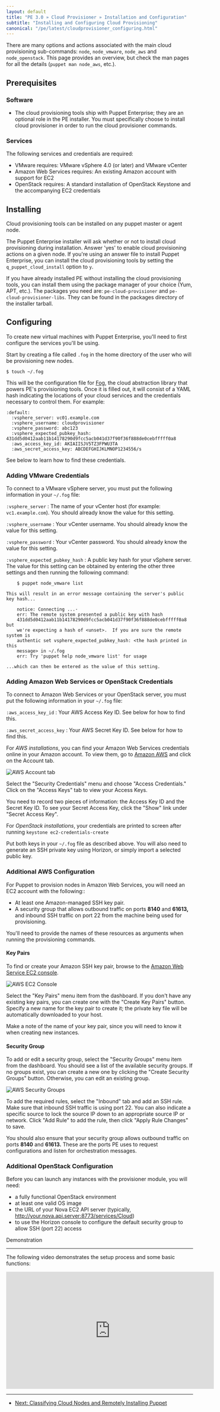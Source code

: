 ```yaml
---
layout: default
title: "PE 3.0 » Cloud Provisioner » Installation and Configuration"
subtitle: "Installing and Configuring Cloud Provisioning"
canonical: "/pe/latest/cloudprovisioner_configuring.html"
---
```


There are many options and actions associated with the main cloud provisioning sub-commands: `node`, `node_vmware`, `node_aws` and `node_openstack`. This page provides an overview, but check the man pages for all the details (`puppet man node_aws`, etc.).

Prerequisites
-------------

### Software

- The cloud provisioning tools ship with Puppet Enterprise; they are an optional role in the PE installer. You must specifically choose to install cloud provisioner in order to run the cloud provisioner commands.
<!-- - OpenStack tools can be installed separately. TODO need download link -->

### Services

The following services and credentials are required:

- VMware requires: VMware vSphere 4.0 (or later) and VMware vCenter
- Amazon Web Services requires: An existing Amazon account with support for EC2
- OpenStack requires: A standard installation of OpenStack Keystone and the accompanying EC2 credentials


Installing
----------

Cloud provisioning tools can be installed on any puppet master or agent node.

The Puppet Enterprise installer will ask whether or not to install cloud provisioning during installation. Answer 'yes' to enable cloud provisioning actions on a given node. If you're using an answer file to install Puppet Enterprise, you can install the cloud provisioning tools by setting the `q_puppet_cloud_install` option to `y`.

If you have already installed PE without installing the cloud provisioning tools, you can install them using the package manager of your choice (Yum, APT, etc.). The packages you need are: `pe-cloud-provisioner` and `pe-cloud-provisioner-libs`. They can be found in the packages directory of the installer tarball.


Configuring
-----------

To create new virtual machines with Puppet Enterprise,  you'll need to first configure the services you'll be using.

Start by creating a file called `.fog` in the home directory of the user who will be provisioning new nodes.

    $ touch ~/.fog

This will be the configuration file for [Fog](https://github.com/fog/fog), the cloud abstraction library that powers PE's provisioning tools. Once it is filled out, it will consist of a YAML hash indicating the locations of your cloud services and the credentials necessary to control them. For example:

    :default:
      :vsphere_server: vc01.example.com
      :vsphere_username: cloudprovisioner
      :vsphere_password: abc123
      :vsphere_expected_pubkey_hash: 431dd5d0412aab11b14178290d9fcc5acb041d37f90f36f888de0cebfffff0a8
      :aws_access_key_id: AKIAIISJV5TZ3FPWU3TA
      :aws_secret_access_key: ABCDEFGHIJKLMNOP1234556/s

See below to learn how to find these credentials.

### Adding VMware Credentials

To connect to a VMware vSphere server, you must put the following information in your `~/.fog` file:

`:vsphere_server`
: The name of your vCenter host (for example: `vc1.example.com`). You should already know the value for this setting.

`:vsphere_username`
: Your vCenter username. You should already know the value for this setting.

`:vsphere_password`
: Your vCenter password. You should already know the value for this setting.

`:vsphere_expected_pubkey_hash`
: A public key hash for your vSphere server. The value for this setting can be obtained by entering the other three settings and then running the following command:

        $ puppet node_vmware list

    This will result in an error message containing the server's public key hash...

        notice: Connecting ...·
        err: The remote system presented a public key with hash
        431dd5d0412aab11b14178290d9fcc5acb041d37f90f36f888de0cebfffff0a8 but
        we're expecting a hash of <unset>.  If you are sure the remote system is
        authentic set vsphere_expected_pubkey_hash: <the hash printed in this
        message> in ~/.fog
        err: Try 'puppet help node_vmware list' for usage

    ...which can then be entered as the value of this setting.


### Adding Amazon Web Services or OpenStack Credentials

To connect to Amazon Web Services or your OpenStack server, you must put the following information in your `~/.fog` file:

`:aws_access_key_id`
: Your AWS Access Key ID. See below for how to find this.

`:aws_secret_access_key`
: Your AWS Secret Key ID. See below for how to find this.

For *AWS installations*, you can find your Amazon Web Services credentials online in your Amazon account. To view them, go to [Amazon AWS](http://aws.amazon.com) and click on the Account tab.

![AWS Account tab](./images/cloud/awsaccount.png)

Select the "Security Credentials" menu and choose "Access Credentials." Click on the "Access Keys" tab to view your Access Keys.

You need to record two pieces of information: the Access Key ID and the Secret Key ID. To see your Secret Access Key, click the "Show" link under "Secret Access Key".

For *OpenStack installations*, your credentials are printed to screen after running `keystone ec2-credentials-create`

Put both keys in your `~/.fog` file as described above. You will also need to generate an SSH private key using Horizon, or simply import a selected public key.


### Additional AWS Configuration

For Puppet to provision nodes in Amazon Web Services, you will need an EC2 account with the following::

* At least one Amazon-managed SSH key pair.
* A security group that allows outbound traffic on ports **8140** and **61613,** and inbound SSH traffic on port 22 from the machine being used for provisioning.

You'll need to provide the names of these resources as arguments when running the provisioning commands.

#### Key Pairs

To find or create your Amazon SSH key pair, browse to the [Amazon Web Service
EC2 console](https://console.aws.amazon.com/ec2/).

![AWS EC2 Console](./images/cloud/ec2console.png)

Select the "Key Pairs" menu item from the dashboard. If you don't have any existing key pairs, you can create one with the "Create Key Pairs" button. Specify a new name for the key pair to create it; the private key file will be automatically downloaded to your host.

Make a note of the name of your key pair, since you will need to know it when creating new instances.

#### Security Group

To add or edit a security group, select the "Security Groups" menu item
from the dashboard. You should see a list of the available security
groups.  If no groups exist, you can create a new one by clicking the
"Create Security Groups" button. Otherwise, you can edit an existing group.

![AWS Security Groups](./images/cloud/awssecgroup.png)

To add the required rules, select the "Inbound" tab and add an SSH rule. Make sure that inbound SSH traffic is using port 22.
You can also indicate a specific source to lock the source IP down to an appropriate source IP or network.  Click "Add Rule" to add the rule,
then click "Apply Rule Changes" to save.

You should also ensure that your security group allows outbound traffic on ports **8140** and **61613.** These are the ports PE uses to request configurations and listen for orchestration messages.

### Additional OpenStack Configuration

Before you can launch any instances with the provisioner module, you will need:

- a fully functional OpenStack environment
- at least one valid OS image
- the URL of your Nova EC2 API server (typically, http://your.nova.api.server:8773/services/Cloud)
- to use the Horizon console to configure the default security group to allow SSH (port 22) access


Demonstration

-----------

The following video demonstrates the setup process and some basic functions:

<object width="560" height="315"><param name="movie"
value="http://www.youtube.com/v/pc-LFM2-nwQ?version=3&amp;hl=en_US"></param><param
name="allowFullScreen" value="true"></param><param
name="allowscriptaccess" value="always"></param><embed
src="http://www.youtube.com/v/pc-LFM2-nwQ?version=3&amp;hl=en_US"
type="application/x-shockwave-flash" width="560" height="315"
allowscriptaccess="always" allowfullscreen="true"></embed></object>


* * *

- [Next: Classifying Cloud Nodes and Remotely Installing Puppet](./cloudprovisioner_classifying_installing.html)
